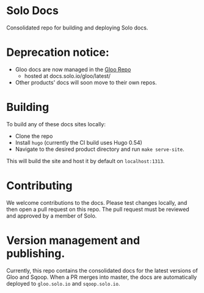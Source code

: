 # Solo Docs

Consolidated repo for building and deploying Solo docs. 

# Deprecation notice:
- Gloo docs are now managed in the [Gloo Repo](https://github.com/solo-io/gloo/tree/feature-rc1)
  - hosted at docs.solo.io/gloo/latest/
- Other products' docs will soon move to their own repos.

# Building

To build any of these docs sites locally:
* Clone the repo
* Install `hugo` (currently the CI build uses Hugo 0.54)
* Navigate to the desired product directory and run `make serve-site`. 

This will build the site and host it by default on `localhost:1313`.

# Contributing

We welcome contributions to the docs. Please test changes locally, and then open a pull request on this repo. The 
pull request must be reviewed and approved by a member of Solo. 

# Version management and publishing. 

Currently, this repo contains the consolidated docs for the latest versions of Gloo and Sqoop. When a PR merges into master, the docs are automatically deployed to `gloo.solo.io` and `sqoop.solo.io`. 

